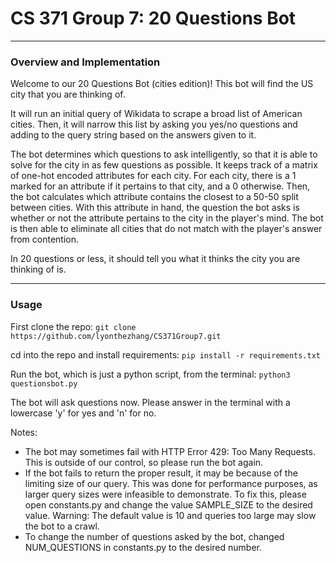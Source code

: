 # CS 371 Group 7: 20 Questions Bot

---

### Overview and Implementation

Welcome to our 20 Questions Bot (cities edition)! This bot will find the US city that you are thinking of. 

It will run an initial query of Wikidata to scrape a broad list of American cities. Then, it will narrow this list by asking you yes/no questions and adding to the query string based on the answers given to it. 

The bot determines which questions to ask intelligently, so that it is able to solve for the city in as few questions as possible. It keeps track of a matrix of one-hot encoded attributes for each city. For each city, there is a 1 marked for an attribute if it pertains to that city, and a 0 otherwise. Then, the bot calculates which attribute contains the closest to a 50-50 split between cities. With this attribute in hand, the question the bot asks is whether or not the attribute pertains to the city in the player's mind. The bot is then able to eliminate all cities that do not match with the player's answer from contention.

In 20 questions or less, it should tell you what it thinks the city you are thinking of is.

---

### Usage

First clone the repo:
`git clone https://github.com/lyonthezhang/CS371Group7.git`

cd into the repo and install requirements:
`pip install -r requirements.txt`

Run the bot, which is just a python script, from the terminal:
`python3 questionsbot.py`

The bot will ask questions now. Please answer in the terminal with a lowercase 'y' for yes and 'n' for no.

Notes:
- The bot may sometimes fail with HTTP Error 429: Too Many Requests. This is outside of our control, so please run the bot again.
- If the bot fails to return the proper result, it may be because of the limiting size of our query. This was done for performance purposes, as larger query sizes were infeasible to demonstrate. To fix this, please open constants.py and change the value SAMPLE_SIZE to the desired value. Warning: The default value is 10 and queries too large may slow the bot to a crawl.
- To change the number of questions asked by the bot, changed NUM_QUESTIONS in constants.py to the desired number.

